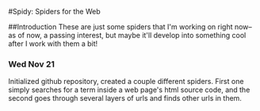 #Spidy: Spiders for the Web

##Introduction
These are just some spiders that I'm working on right now–as of now, a passing interest, but maybe it'll develop into something cool after I work with them a bit!

### Wed Nov 21
Initialized github repository, created a couple different spiders. First one simply searches for a term inside a web page's html source code, and the second goes through several layers of urls and finds other urls in them.
